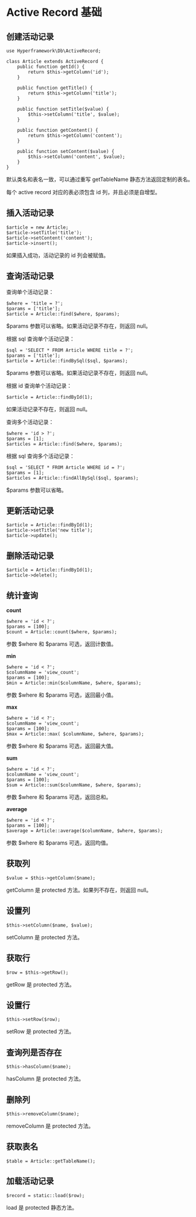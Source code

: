 # Active Record 基础
## 创建活动记录
```.php
use Hyperframework\Db\ActiveRecord;

class Article extends ActiveRecord {
    public function getId() {
        return $this->getColumn('id');
    }

    public function getTitle() {
        return $this->getColumn('title');
    }

    public function setTitle($value) {
        $this->setColumn('title', $value);
    }

    public function getContent() {
        return $this->getColumn('content');
    }

    public function setContent($value) {
        $this->setColumn('content', $value);
    }
}
```
默认类名和表名一致，可以通过重写 getTableName 静态方法返回定制的表名。

每个 active record 对应的表必须包含 id 列，并且必须是自增型。

## 插入活动记录
```.php
$article = new Article;
$article->setTitle('title');
$article->setContent('content');
$article->insert();
```
如果插入成功，活动记录的 id 列会被赋值。

## 查询活动记录
查询单个活动记录：
```.php
$where = 'title = ?';
$params = ['title'];
$article = Article::find($where, $params);
```
$params 参数可以省略。如果活动记录不存在，则返回 null。

根据 sql 查询单个活动记录：
```.php
$sql = 'SELECT * FROM Article WHERE title = ?';
$params = ['title'];
$article = Article::findBySql($sql, $params);
```
$params 参数可以省略。如果活动记录不存在，则返回 null。

根据 id 查询单个活动记录：
```.php
$article = Article::findById(1);
```
如果活动记录不存在，则返回 null。

查询多个活动记录：
```.php
$where = 'id > ?';
$params = [1];
$articles = Article::find($where, $params);
```

根据 sql 查询多个活动记录：
```.php
$sql = 'SELECT * FROM Article WHERE id = ?';
$params = [1];
$articles = Article::findAllBySql($sql, $params);
```
$params 参数可以省略。
## 更新活动记录
```.php
$article = Article::findById(1);
$article->setTitle('new title');
$article->update();
```

## 删除活动记录
```.php
$article = Article::findById(1);
$article->delete();
```

## 统计查询
**count**
```.php
$where = 'id < ?';
$params = [100];
$count = Article::count($where, $params);
```
参数 $where 和 $params 可选，返回计数值。

**min**
```.php
$where = 'id < ?';
$columnName = 'view_count';
$params = [100];
$min = Article::min($columnName, $where, $params);
```
参数 $where 和 $params 可选，返回最小值。

**max**
```.php
$where = 'id < ?';
$columnName = 'view_count';
$params = [100];
$max = Article::max( $columnName, $where, $params);
```
参数 $where 和 $params 可选，返回最大值。

**sum**
```.php
$where = 'id < ?';
$columnName = 'view_count';
$params = [100];
$sum = Article::sum($columnName, $where, $params);
```
参数 $where 和 $params 可选，返回总和。

**average**
```.php
$where = 'id < ?';
$params = [100];
$average = Article::average($columnName, $where, $params);
```
参数 $where 和 $params 可选，返回均值。
## 获取列
```.php
$value = $this->getColumn($name);
```
getColumn 是 protected 方法。如果列不存在，则返回 null。
## 设置列
```.php
$this->setColumn($name, $value);
```
setColumn 是 protected 方法。

## 获取行
```.php
$row = $this->getRow();
```
getRow 是 protected 方法。

## 设置行
```.php
$this->setRow($row);
```
setRow 是 protected 方法。

## 查询列是否存在
```.php
$this->hasColumn($name);
```
hasColumn 是 protected 方法。
## 删除列
```.php
$this->removeColumn($name);
```
removeColumn 是 protected 方法。
## 获取表名
```.php
$table = Article::getTableName();
```
## 加载活动记录
```.php
$record = static::load($row);
```
load 是 protected 静态方法。
